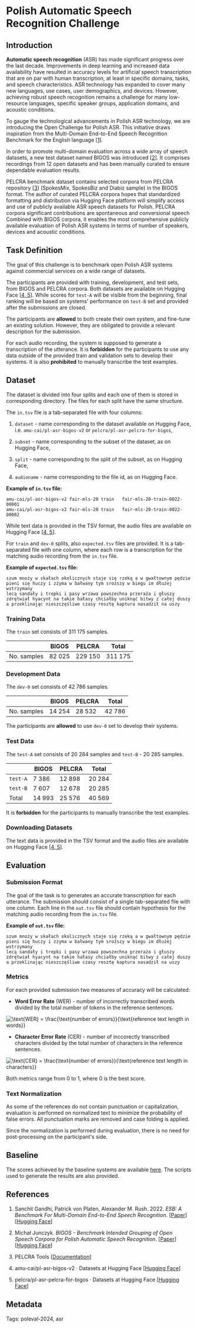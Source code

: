 # Polish Automatic Speech Recognition Challenge

## Introduction

**Automatic speech recognition** (ASR) has made significant progress over the last decade. Improvements in deep learning and increased data availability have resulted in accuracy levels for artificial speech transcription that are on par with human transcription, at least in specific domains, tasks, and speech characteristics. ASR technology has expanded to cover many new languages, use cases, user demographics, and devices. However, achieving robust speech recognition remains a challenge for many low-resource languages, specific speaker groups, application domains, and acoustic conditions.

To gauge the technological advancements in Polish ASR technology, we are introducing the Open Challenge for Polish ASR. This initiative draws inspiration from the Multi-Domain End-to-End Speech Recognition Benchmark for the English language [[1](#references)].

In order to promote multi-domain evaluation across a wide array of speech datasets, a new test dataset named BIGOS was introduced [[2](#references)]. It comprises recordings from 12 open datasets and has been manually curated to ensure dependable evaluation results.

PELCRA benchmark dataset contains selected corpora from PELCRA repository [[3](#references)] (SpokesMix, SpokesBiz and Diabiz sample) in the BIGOS format. The author of curated PELCRA corpora hopes that standardized formatting and distribution via Hugging Face platform will simplify access and use of publicly available ASR speech datasets for Polish. PELCRA corpora significant contributions are spontaneous and conversional speech Combined with BIGOS corpora, it enables the most comprehensive publicly available evaluation of Polish ASR systems in terms of number of speakers, devices and acoustic conditions.

## Task Definition

The goal of this challenge is to benchmark open Polish ASR systems against commercial services on a wide range of datasets.

The participants are provided with training, development, and test sets, from BIGOS and PELCRA corpora. Both datasets are available on Hugging Face [[4, 5](#references)]. While scores for `test-A` will be visible from the beginning, final ranking will be based on systems' performance on `test-B` set and provided after the submissions are closed.

The participants are **allowed** to both create their own system, and fine-tune an existing solution. However, they are obligated to provide a relevant description for the submission.

For each audio recording, the system is supposed to generate a transcription of the utterance. It is **forbidden** for the participants to use any data outside of the provided train and validation sets to develop their systems. It is also **prohibited** to manually transcribe the test examples.

## Dataset

The dataset is divided into four splits and each one of them is stored in corresponding directory. The files for each split have the same structure.

The `in.tsv` file is a tab-separated file with four columns:

1. `dataset` - name corresponding to the dataset available on Hugging Face, i.e. `amu-cai/pl-asr-bigos-v2` or `pelcra/pl-asr-pelcra-for-bigos`,

2. `subset` - name corresponding to the subset of the dataset, as on Hugging Face,

3. `split` - name corresponding to the split of the subset, as on Hugging Face,

4. `audioname` - name corresponding to the file id, as on Hugging Face.

**Example of `in.tsv` file:**

```
amu-cai/pl-asr-bigos-v2	fair-mls-20	train	fair-mls-20-train-0022-00001
amu-cai/pl-asr-bigos-v2	fair-mls-20	train	fair-mls-20-train-0022-00002
```

While text data is provided in the TSV format, the audio files are available on Hugging Face [[4, 5](#references)].

For `train` and `dev-0` splits, also `expected.tsv` files are provided. It is a tab-separated file with one column, where each row is a transcription for the matching audio recording from the `in.tsv` file.

**Example of `expected.tsv` file:**

```
szum mnoży w skałach okolicznych staje się rzeką a w gwałtownym pędzie pieni się huczy i zżyma w bałwany tym sroższy w biegu im dłużej wstrzymany
lecą sandały i trepki i pasy wrzawa powszechna przeraża i głuszy zdrętwiał hyacynt na takie hałasy chciałby uniknąć bitwy z całej duszy a przeklinając nieszczęśliwe czasy resztę kaptura nasadził na uszy
```

### Training Data

The `train` set consists of 311 175 samples.

|             | BIGOS  | PELCRA  | Total   |
| ----------- | ------ | ------- | ------- |
| No. samples | 82 025 | 229 150 | 311 175 |

### Development Data

The `dev-0` set consists of 42 786 samples.

|             | BIGOS  | PELCRA | Total  |
| ----------- | ------ | ------ | ------ |
| No. samples | 14 254 | 28 532 | 42 786 |

The participants are **allowed** to use `dev-0` set to develop their systems.

### Test Data

The `test-A` set consists of 20 284 samples and `test-B` - 20 285 samples.

|          | BIGOS  | PELCRA | Total  |
| -------- | ------ | ------ | ------ |
| `test-A` | 7 386  | 12 898 | 20 284 |
| `test-B` | 7 607  | 12 678 | 20 285 |
| Total    | 14 993 | 25 576 | 40 569 |

It is **forbidden** for the participants to manually transcribe the test examples.

### Downloading Datasets

The text data is provided in the TSV format and the audio files are available on Hugging Face [[4, 5](#references)].

## Evaluation

### Submission Format

The goal of the task is to generates an accurate transcription for each utterance. The submission should consist of a single tab-separated file with one column. Each line in the `out.tsv` file should contain hypothesis for the matching audio recording from the `in.tsv` file.

**Example of `out.tsv` file:**

```
szum mnoży w skałach okolicznych staje się rzeką a w gwałtownym pędzie pieni się huczy i zżyma w bałwany tym sroższy w biegu im dłużej wstrzymany
lecą sandały i trepki i pasy wrzawa powszechna przeraża i głuszy zdrętwiał hyacynt na takie hałasy chciałby uniknąć bitwy z całej duszy a przeklinając nieszczęśliwe czasy resztę kaptura nasadził na uszy
```

### Metrics

For each provided submission two measures of accuracy will be calculated:

-   **Word Error Rate** (WER) - number of incorrectly transcribed words
    divided by the total number of tokens in the reference sentences.

![ \\text{WER} = \\frac{\\text{number of errors}}{\\text{reference text
length in words}}
](http://poleval.pl/task3/media/a21b8ce76d9bbb460a70e923f0a9e06159c75274.png " \text{WER} = \frac{\text{number of errors}}{\text{reference text length in words}} ")

-   **Character Error Rate** (CER) - number of inccorectly transcribed
    characters divided by the total number of characters in the
    reference sentences.

![ \\text{CER} = \\frac{\\text{number of errors}}{\\text{reference text
length in characters}}
](http://poleval.pl/task3/media/b5fde36bc0524d77a06bf715c0a5c78c25cdc1d9.png " \text{CER} = \frac{\text{number of errors}}{\text{reference text length in characters}} ")

Both metrics range from 0 to 1, where 0 is the best score.

### Text Normalization

As some of the references do not contain punctuation or capitalization, evaluation is performed on normalized text to minimize the probability of false errors. All punctuation marks are removed and case folding is applied.

Since the normalization is performed during evaluation, there is no need for post-processing on the participant's side.

## Baseline

The scores achieved by the baseline systems are available [here](). The scripts used to generate the results are also provided.

## References

1. Sanchit Gandhi, Patrick von Platen, Alexander M. Rush. 2022. *ESB: A Benchmark For Multi-Domain End-to-End Speech Recognition*. [[Paper](https://arxiv.org/abs/2210.13352)] [[Hugging Face](https://huggingface.co/esb)]

2. Michał Junczyk. *BIGOS - Benchmark Intended Grouping of Open Speech Corpora for Polish Automatic Speech Recognition*. [[Paper](https://annals-csis.org/proceedings/2023/drp/1609.html)] [[Hugging Face](https://huggingface.co/datasets/michaljunczyk/pl-asr-bigos-v2)]

3. PELCRA Tools [[Documentation](http://docs.pelcra.pl/doku.php?id=start)]

4. amu-cai/pl-asr-bigos-v2 · Datasets at Hugging Face [[Hugging Face](https://huggingface.co/datasets/amu-cai/pl-asr-bigos-v2)]

5. pelcra/pl-asr-pelcra-for-bigos · Datasets at Hugging Face [[Hugging Face](https://huggingface.co/datasets/pelcra/pl-asr-pelcra-for-bigos)]

## Metadata

Tags: poleval-2024, asr
